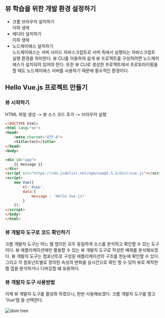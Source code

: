 ## 뷰 학습을 위한 개발 환경 설정하기
- 크롬 브라우저 설치하기 <br/>
이하 생략
- 에디터 설치하기 <br/>
이하 생략
- 노드제이에스 설치하기 <br/>
노드제이에스는 서버 사이드 자바스크립트로 서버 측에서 실행되는 자바스크립트 실행 환경을
의미한다. 뷰 CLI를 이용하여 쉽게 뷰 프로젝트를 구성하려면 노드제이에스가 설치되어 있어야
한다. 또한 뷰 CLI로 생성한 프로젝트에서 프로토타이핑을 할 때도 노드제이에스 서버를
사용하기 때문에 필수적인 환경이다.

## Hello Vue.js 프로젝트 만들기
### 뷰 시작하기
HTML 파일 생성 -> 뷰 소스 코드 추가 -> 브라우저 실행
```html
<!DOCTYPE html>
<html lang="en">
<head>
    <meta charset="UTF-8">
    <title>test</title>
</head>
<body>

<div id="app">
    {{ message }}
</div>
<script src="https://cdn.jsdelivr.net/npm/vue@2.5.2/dist/vue.js"></script>
<script>
    new Vue({
        el:'#app',
        data:{
            message : 'Hello Vue.js!'
        }
    });
</script>
</body>
</html>
```

### 뷰 개발자 도구로 코드 확인하기
크롬 개발자 도구는 어느 웹 앱이든 모두 동일하게 소스를 분석하고 확인할 수 있는 도구이다.
뷰 애플리케이션에만 활용할 수 있는 뷰 개발자 도구로 작성한 예제를 분석해보겠다. 뷰 개발자
도구는 컴포넌트로 구성된 애플리케이션의 구조를 한눈에 확인할 수 있다. 그리고 각 컴포넌트별로
정의된 속성의 변화를 실시간으로 확인 할 수 있어 뷰로 제작한 웹 앱을 분석하거나 디버깅할 떄
유용하다.

### 뷰 개발자 도구 사용방법
이제 뷰 개발자 도구를 활성화 하였으니, 한번 사용해보겠다. 크롬 개발자 도구를 열고 'Vue'탭
을 선택한다.
<br/>
<br/>
![dom tree](./images/vue_chk.png) 

